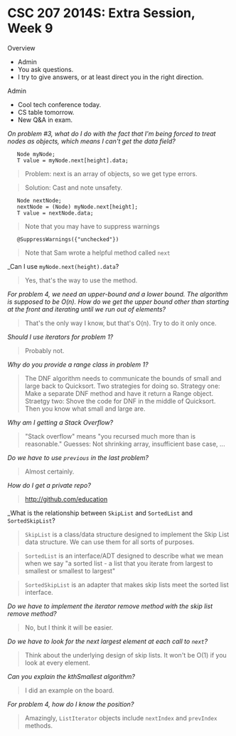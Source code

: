CSC 207 2014S: Extra Session, Week 9
====================================

Overview

* Admin
* You ask questions.
* I try to give answers, or at least direct you in the right direction.

Admin

* Cool tech conference today.
* CS table tomorrow.
* New Q&A in exam.

_On problem #3, what do I do with the fact that I'm being forced to treat
nodes as objects, which means I can't get the data field?_

       Node myNode;
       T value = myNode.next[height].data;

> Problem: next is an array of objects, so we get type errors.

> Solution: Cast and note unsafety.

       Node nextNode;
       nextNode = (Node) myNode.next[height];
       T value = nextNode.data;

> Note that you may have to suppress warnings

       @SuppressWarnings({"unchecked"})

> Note that Sam wrote a helpful method called `next`

_Can I use `myNode.next(height).data`?

> Yes, that's the way to use the method.

_For problem 4, we need an upper-bound and a lower bound.  The algorithm is
supposed to be O(n).  How do we get the upper bound other than starting at
the front and iterating until we run out of elements?_

> That's the only way I know, but that's O(n).  Try to do it only once.

_Should I use iterators for problem 1?_

> Probably not.

_Why do you provide a range class in problem 1?_

> The DNF algorithm needs to communicate the bounds of small and large back
  to Quicksort.  Two strategies for doing so.  Strategy one: Make a separate
  DNF method and have it return a Range object.  Straetgy two: Shove the code
  for DNF in the middle of Quicksort.  Then you know what small and large are.

_Why am I getting a Stack Overflow?_

> "Stack overflow" means "you recursed much more than is reasonable."
  Guesses: Not shrinking array, insufficient base case, ...

_Do we have to use `previous` in the last problem?_

> Almost certainly.

_How do I get a private repo?_

> http://github.com/education

_What is the relationship between `SkipList` and `SortedList` and `SortedSkipList`?

> `SkipList` is a class/data structure designed to implement the Skip List data 
  structure.  We can use them for all sorts of purposes.

> `SortedList` is an interface/ADT designed to describe what we mean when we say
  "a sorted list - a list that you iterate from largest to smallest or smallest
  to largest"

> `SortedSkipList` is an adapter that makes skip lists meet the sorted list
  interface.

_Do we have to implement the iterator remove method with the skip list remove
method?_

> No, but I think it will be easier.

_Do we have to look for the next largest element at each call to `next`?_

> Think about the underlying design of skip lists.  It won't be O(1) if you
  look at every element.

_Can you explain the kthSmallest algorithm?_

> I did an example on the board.

_For problem 4, how do I know the position?_

> Amazingly, `ListIterator` objects include `nextIndex` and `prevIndex` methods.
